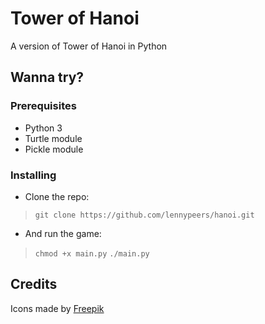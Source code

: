 # Tower of Hanoi
A version of Tower of Hanoi in Python

## Wanna try?

### Prerequisites

* Python 3
* Turtle module
* Pickle module

### Installing

* Clone the repo:
> `git clone https://github.com/lennypeers/hanoi.git`

* And run the game:
> `chmod +x main.py`
> `./main.py`

## Credits

Icons made by [Freepik](https://www.flaticon.com/authors/freepik)
